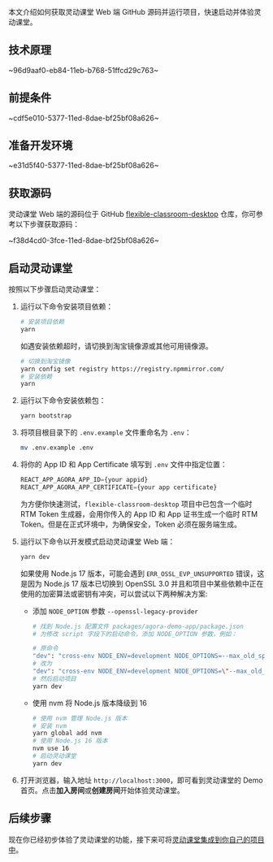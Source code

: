本文介绍如何获取灵动课堂 Web 端 GitHub 源码并运行项目，快速启动并体验灵动课堂。

## 技术原理

~96d9aaf0-eb84-11eb-b768-51ffcd29c763~

<a name="prerequisites"></a>

## 前提条件

~cdf5e010-5377-11ed-8dae-bf25bf08a626~

<a name="dev-env"></a>

## 准备开发环境

~e31d5f40-5377-11ed-8dae-bf25bf08a626~
## 获取源码

灵动课堂 Web 端的源码位于 GitHub [flexible-classroom-desktop](https://github.com/AgoraIO-Community/flexible-classroom-desktop) 仓库，你可参考以下步骤获取源码：

~f38d4cd0-3fce-11ed-8dae-bf25bf08a626~

## 启动灵动课堂

按照以下步骤启动灵动课堂：

1. 运行以下命令安装项目依赖：

    ```bash
    # 安装项目依赖
    yarn
    ```

    如遇安装依赖超时，请切换到淘宝镜像源或其他可用镜像源。

    ```bash
    # 切换到淘宝镜像
    yarn config set registry https://registry.npmmirror.com/
    # 安装依赖
    yarn
    ```
    
2. 运行以下命令安装依赖包：

    ```bash
    yarn bootstrap
    ```

3. 将项目根目录下的 `.env.example` 文件重命名为 `.env`：

    ```bash
    mv .env.example .env
    ```

4. 将你的 App ID 和 App Certificate 填写到 `.env` 文件中指定位置：

    ```typescript
    REACT_APP_AGORA_APP_ID={your appid}
    REACT_APP_AGORA_APP_CERTIFICATE={your app certificate}
    ```

    为方便你快速测试，`flexible-classroom-desktop` 项目中已包含一个临时 RTM Token 生成器，会用你传入的 App ID 和 App 证书生成一个临时 RTM Token。但是在正式环境中，为确保安全，Token 必须在服务端生成。

5. 运行以下命令以开发模式启动灵动课堂 Web 端：

    ```bash
    yarn dev
    ```

    如果使用 Node.js 17 版本，可能会遇到 `ERR_OSSL_EVP_UNSUPPORTED` 错误，这是因为 Node.js 17 版本已切换到 OpenSSL 3.0 并且和项目中某些依赖中正在使用的加密算法或密钥有冲突，可以尝试以下两种解决方案:

    - 添加 `NODE_OPTION` 参数 `--openssl-legacy-provider`

      ```bash
      # 找到 Node.js 配置文件 packages/agora-demo-app/package.json
      # 为修改 script 字段下的启动命令，添加 NODE_OPTION 参数，例如：
      
      # 原命令
      "dev": "cross-env NODE_ENV=development NODE_OPTIONS=--max_old_space_size=6144 webpack serve --config ./webpack/webpack.dev.js"
      # 改为
      "dev": "cross-env NODE_ENV=development NODE_OPTIONS=\"--max_old_space_size=6144 --openssl-legacy-provider\" webpack serve --config ./webpack/webpack.dev.js"
      # 然后启动项目
      yarn dev
      ```

    - 使用 nvm 将 Node.js 版本降级到 16

      ```bash
      # 使用 nvm 管理 Node.js 版本
      # 安装 nvm
      yarn global add nvm
      # 使用 Node.js 16 版本
      nvm use 16
      # 启动灵动课堂
      yarn dev
      ```

6. 打开浏览器，输入地址 `http://localhost:3000`，即可看到灵动课堂的 Demo 首页。点击**加入房间**或**创建房间**开始体验灵动课堂。

## 后续步骤

现在你已经初步体验了灵动课堂的功能，接下来可将[灵动课堂集成到你自己的项目中](/cn/agora-class/agora_class_integrate_web?platform=Web)。
